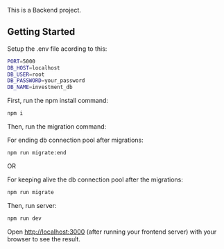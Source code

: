This is a Backend project.

## Getting Started

Setup the .env file acording to this:
```bash
PORT=5000
DB_HOST=localhost
DB_USER=root
DB_PASSWORD=your_password
DB_NAME=investment_db
```

First, run the npm install command:

```bash
npm i
```

Then, run the migration command:

For ending db connection pool after migrations:
```bash
npm run migrate:end
```
OR

For keeping alive the db connection pool after the migrations:
```bash
npm run migrate
```

Then, run server:

```bash
npm run dev
```

Open [http://localhost:3000](http://localhost:3000) (after running your frontend server) with your browser to see the result.
